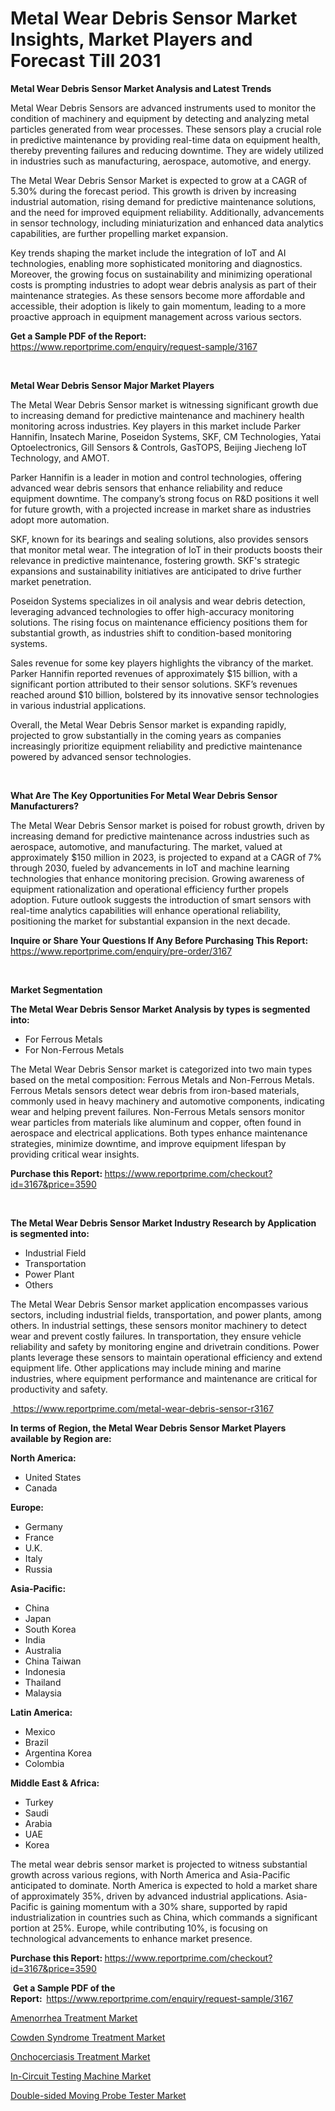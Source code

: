 <p><h1>Metal Wear Debris Sensor Market Insights, Market Players and Forecast Till 2031</h1></p><p><strong>Metal Wear Debris Sensor Market Analysis and Latest Trends</strong></p>
<p><p>Metal Wear Debris Sensors are advanced instruments used to monitor the condition of machinery and equipment by detecting and analyzing metal particles generated from wear processes. These sensors play a crucial role in predictive maintenance by providing real-time data on equipment health, thereby preventing failures and reducing downtime. They are widely utilized in industries such as manufacturing, aerospace, automotive, and energy.</p><p>The Metal Wear Debris Sensor Market is expected to grow at a CAGR of 5.30% during the forecast period. This growth is driven by increasing industrial automation, rising demand for predictive maintenance solutions, and the need for improved equipment reliability. Additionally, advancements in sensor technology, including miniaturization and enhanced data analytics capabilities, are further propelling market expansion.</p><p>Key trends shaping the market include the integration of IoT and AI technologies, enabling more sophisticated monitoring and diagnostics. Moreover, the growing focus on sustainability and minimizing operational costs is prompting industries to adopt wear debris analysis as part of their maintenance strategies. As these sensors become more affordable and accessible, their adoption is likely to gain momentum, leading to a more proactive approach in equipment management across various sectors.</p></p>
<p><strong>Get a Sample PDF of the Report:&nbsp;</strong> <a href="https://www.reportprime.com/enquiry/request-sample/3167">https://www.reportprime.com/enquiry/request-sample/3167</a></p>
<p>&nbsp;</p>
<p><strong>Metal Wear Debris Sensor Major Market Players</strong></p>
<p><p>The Metal Wear Debris Sensor market is witnessing significant growth due to increasing demand for predictive maintenance and machinery health monitoring across industries. Key players in this market include Parker Hannifin, Insatech Marine, Poseidon Systems, SKF, CM Technologies, Yatai Optoelectronics, Gill Sensors & Controls, GasTOPS, Beijing Jiecheng IoT Technology, and AMOT.</p><p>Parker Hannifin is a leader in motion and control technologies, offering advanced wear debris sensors that enhance reliability and reduce equipment downtime. The company’s strong focus on R&D positions it well for future growth, with a projected increase in market share as industries adopt more automation.</p><p>SKF, known for its bearings and sealing solutions, also provides sensors that monitor metal wear. The integration of IoT in their products boosts their relevance in predictive maintenance, fostering growth. SKF's strategic expansions and sustainability initiatives are anticipated to drive further market penetration.</p><p>Poseidon Systems specializes in oil analysis and wear debris detection, leveraging advanced technologies to offer high-accuracy monitoring solutions. The rising focus on maintenance efficiency positions them for substantial growth, as industries shift to condition-based monitoring systems.</p><p>Sales revenue for some key players highlights the vibrancy of the market. Parker Hannifin reported revenues of approximately $15 billion, with a significant portion attributed to their sensor solutions. SKF’s revenues reached around $10 billion, bolstered by its innovative sensor technologies in various industrial applications.</p><p>Overall, the Metal Wear Debris Sensor market is expanding rapidly, projected to grow substantially in the coming years as companies increasingly prioritize equipment reliability and predictive maintenance powered by advanced sensor technologies.</p></p>
<p>&nbsp;</p>
<p><strong>What Are The Key Opportunities For Metal Wear Debris Sensor Manufacturers?</strong></p>
<p><p>The Metal Wear Debris Sensor market is poised for robust growth, driven by increasing demand for predictive maintenance across industries such as aerospace, automotive, and manufacturing. The market, valued at approximately $150 million in 2023, is projected to expand at a CAGR of 7% through 2030, fueled by advancements in IoT and machine learning technologies that enhance monitoring precision. Growing awareness of equipment rationalization and operational efficiency further propels adoption. Future outlook suggests the introduction of smart sensors with real-time analytics capabilities will enhance operational reliability, positioning the market for substantial expansion in the next decade.</p></p>
<p><strong>Inquire or Share Your Questions If Any Before Purchasing This Report:</strong> <a href="https://www.reportprime.com/enquiry/pre-order/3167">https://www.reportprime.com/enquiry/pre-order/3167</a></p>
<p>&nbsp;</p>
<p><strong>Market Segmentation</strong></p>
<p><strong>The Metal Wear Debris Sensor Market Analysis by types is segmented into:</strong></p>
<p><ul><li>For Ferrous Metals</li><li>For Non-Ferrous Metals</li></ul></p>
<p><p>The Metal Wear Debris Sensor market is categorized into two main types based on the metal composition: Ferrous Metals and Non-Ferrous Metals. Ferrous Metals sensors detect wear debris from iron-based materials, commonly used in heavy machinery and automotive components, indicating wear and helping prevent failures. Non-Ferrous Metals sensors monitor wear particles from materials like aluminum and copper, often found in aerospace and electrical applications. Both types enhance maintenance strategies, minimize downtime, and improve equipment lifespan by providing critical wear insights.</p></p>
<p><strong>Purchase this Report:&nbsp;</strong><a href="https://www.reportprime.com/checkout?id=3167&price=3590">https://www.reportprime.com/checkout?id=3167&price=3590</a></p>
<p>&nbsp;</p>
<p><strong>The Metal Wear Debris Sensor Market Industry Research by Application is segmented into:</strong></p>
<p><ul><li>Industrial Field</li><li>Transportation</li><li>Power Plant</li><li>Others</li></ul></p>
<p><p>The Metal Wear Debris Sensor market application encompasses various sectors, including industrial fields, transportation, and power plants, among others. In industrial settings, these sensors monitor machinery to detect wear and prevent costly failures. In transportation, they ensure vehicle reliability and safety by monitoring engine and drivetrain conditions. Power plants leverage these sensors to maintain operational efficiency and extend equipment life. Other applications may include mining and marine industries, where equipment performance and maintenance are critical for productivity and safety.</p></p>
<p><a href="https://www.reportprime.com/metal-wear-debris-sensor-r3167">&nbsp;https://www.reportprime.com/metal-wear-debris-sensor-r3167</a></p>
<p><strong>In terms of Region, the Metal Wear Debris Sensor Market Players available by Region are:</strong></p>
<p>
    <p> <strong> North America: </strong>
        <ul>
            <li>United States</li>
            <li>Canada</li>
        </ul>
        </p> 
    <p> <strong> Europe: </strong>
        <ul>
            <li>Germany</li>
            <li>France</li>
            <li>U.K.</li>
            <li>Italy</li>
            <li>Russia</li>
        </ul>
        </p> 
    <p> <strong> Asia-Pacific: </strong>
        <ul>
            <li>China</li>
            <li>Japan</li>
            <li>South Korea</li>
            <li>India</li>
            <li>Australia</li>
            <li>China Taiwan</li>
            <li>Indonesia</li>
            <li>Thailand</li>
            <li>Malaysia</li>
        </ul>
        </p> 
    <p> <strong> Latin America: </strong>
        <ul>
            <li>Mexico</li>
            <li>Brazil</li>
            <li>Argentina Korea</li>
            <li>Colombia</li>
        </ul>
        </p> 
    <p> <strong> Middle East & Africa: </strong>
        <ul>
            <li>Turkey</li>
            <li>Saudi</li>
            <li>Arabia</li>
            <li>UAE</li>
            <li>Korea</li>
        </ul>
    </p>
    </p>
<p><p>The metal wear debris sensor market is projected to witness substantial growth across various regions, with North America and Asia-Pacific anticipated to dominate. North America is expected to hold a market share of approximately 35%, driven by advanced industrial applications. Asia-Pacific is gaining momentum with a 30% share, supported by rapid industrialization in countries such as China, which commands a significant portion at 25%. Europe, while contributing 10%, is focusing on technological advancements to enhance market presence.</p></p>
<p><strong>Purchase this Report: </strong><a href="https://www.reportprime.com/checkout?id=3167&price=3590">https://www.reportprime.com/checkout?id=3167&price=3590</a></p>
<p>&nbsp;<strong>Get a Sample PDF of the Report:&nbsp;&nbsp;</strong><a href="https://www.reportprime.com/enquiry/request-sample/3167">https://www.reportprime.com/enquiry/request-sample/3167</a></p>
<p><strong></strong></p>
<p><p><a href="https://www.linkedin.com/pulse/emerging-opportunities-challenges-global-amenorrhea-treatment-kev0e?trackingId=rdba%2BVyoRKSWt%2FD7%2FrGVuA%3D%3D">Amenorrhea Treatment Market</a></p><p><a href="https://www.linkedin.com/pulse/cowden-syndrome-treatment-market-outlook-share-analysis--s5fbe?trackingId=JPBef4saTOiHWaHJDlNLVA%3D%3D">Cowden Syndrome Treatment Market</a></p><p><a href="https://www.linkedin.com/pulse/onchocerciasis-treatment-market-growth-outlook-from-60nae?trackingId=0zy5LWavQ6SLbnEm4wMHyA%3D%3D">Onchocerciasis Treatment Market</a></p><p><a href="https://issuu.com/reportprime-2/docs/in-circuit-testing-machine-market-s_d8832e52d25bca">In-Circuit Testing Machine Market</a></p><p><a href="https://issuu.com/reportprime-2/docs/double-sided-moving-probe-tester-ma_dfc95a0dab8d48">Double-sided Moving Probe Tester Market</a></p></p>